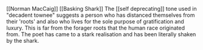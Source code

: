 [[Norman MacCaig]] [[Basking Shark]]
The [[self deprecating]] tone used in "decadent townee" suggests a person who has distanced themselves from their 'roots' and also who lives for the sole purpose of gratification and luxury. This is far from the forager roots that the human race originated from.  The poet has came to a stark realisation and has been literally shaken by the shark. 
